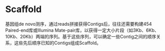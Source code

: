 # Scaffold

基因组de novo测序，通过reads拼接获得Contigs后，往往还需要构建454 Paired-end库或Illumina Mate-pair库，以获得一定大小片段（如3Kb、6Kb、10Kb、20Kb）两端的序列。基于这些序列，可以确定一些Contig之间的顺序关系，这些先后顺序已知的Contigs组成Scaffold。
